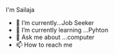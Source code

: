   I'm Sailaja


- 🔭 I’m currently...Job Seeker
- 🌱 I’m currently learning ...Pyhton
- 💬 Ask me about ...computer
- 📫 How to reach me

